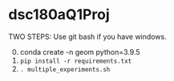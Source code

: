 # dsc180aQ1Proj
TWO STEPS:
Use git bash if you have windows.

0. conda create -n geom python=3.9.5
1. `pip install -r requirements.txt`
2. `. multiple_experiments.sh`
